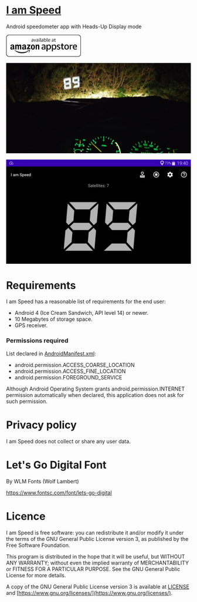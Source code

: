 # [I am Speed](https://www.viliusSutkus89.com/i-am-speed)

Android speedometer app with Heads-Up Display mode

[![I am Speed is available at Amazon Appstore!](images/amazon-appstore-badge-english-white_60.png)](https://www.amazon.com/gp/product/B0BD6DJZLG)

![Actual use](images/hero.jpg)

![Screenshot](images/screenshot.png)

# Requirements

I am Speed has a reasonable list of requirements for the end user:
* Android 4 (Ice Cream Sandwich, API level 14) or newer.
* 10 Megabytes of storage space.
* GPS receiver.

### Permissions required

List declared in [AndroidManifest.xml](/app/src/main/AndroidManifest.xml):
* android.permission.ACCESS_COARSE_LOCATION
* android.permission.ACCESS_FINE_LOCATION
* android.permission.FOREGROUND_SERVICE

Although Android Operating System grants android.permission.INTERNET permission automatically when declared,
this application does not ask for such permission.

# Privacy policy

I am Speed does not collect or share any user data.

# Let's Go Digital Font
By WLM Fonts (Wolf Lambert)

https://www.fontsc.com/font/lets-go-digital

# Licence

I am Speed is free software: you can redistribute it and/or modify
it under the terms of the GNU General Public License version 3,
as published by the Free Software Foundation.

This program is distributed in the hope that it will be useful,
but WITHOUT ANY WARRANTY; without even the implied warranty of
MERCHANTABILITY or FITNESS FOR A PARTICULAR PURPOSE.  See the
GNU General Public License for more details.

A copy of the GNU General Public License version 3 is available
at [LICENSE](/LICENSE) and [https://www.gnu.org/licenses/](https://www.gnu.org/licenses/).
